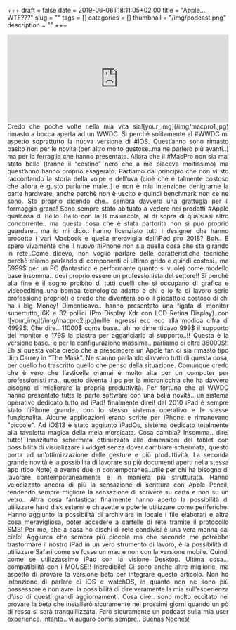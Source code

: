 +++
draft = false
date = 2019-06-06T18:11:05+02:00
title = "Apple... WTF???"
slug = ""
tags = []
categories = []
thumbnail = "/img/podcast.png"
description = ""
+++
<iframe src="https://widget.spreaker.com/player?episode_id=19040298&theme=light&playlist=false&playlist-continuous=false&autoplay=false&live-autoplay=false&chapters-image=true&episode_image_position=right&hide-logo=false&hide-likes=false&hide-comments=false&hide-sharing=false&hide-download=true" width="100%" height="200px" frameborder="0"></iframe>
<DIV align="justify">
<DIV  style="float:right;">![your_img](/img/macpro1.jpg)</DIV>
Credo che poche volte nella mia vita sia rimasto a bocca aperta ad un WWDC. Si perché solitamente al #WWDC mi aspetto soprattutto la nuova versione di #IOS. Quest’anno sono rimasto basito non per le novità (per altro molto gustose..ma ne parlerò più avanti..) ma per la ferraglia che hanno presentato. Allora che il #MacPro non sia mai stato bello (tranne il “cestino” nero che a me piaceva moltissimo) ma quest’anno hanno proprio esagerato. Partiamo dal principio che non vi sto raccontando la storia della volpe e dell’uva (cioè che é talmente costoso che  allora è gusto parlarne male..) e non è mia intenzione denigrarne la parte hardware, anche perchè non è uscito e quindi benchmark non ce ne sono. Sto proprio dicendo che.. sembra davvero una grattugia per il formaggio grana! Sono sempre stato abituato a vedere nei prodotti #Apple qualcosa di Bello. Bello con la B maiuscola, al di sopra di qualsiasi altro concorrente.. ma questa cosa che è stata partorita non si può proprio guardare.. ma io mi dico.. hanno licenziato tutti i designer che hanno prodotto i vari Macbook e quella meraviglia dell’iPad pro 2018? Boh.. E spero vivamente che il nuovo #iPhone non sia quella cosa che sta girando in rete..Come dicevo, non voglio parlare delle caratteristiche tecniche perchè stiamo parlando di componenti di ultimo grido e quindi costosi.. ma 5999$ per un PC (fantastico e performante quanto si vuole) come modello base insomma.. devi proprio essere un professionista del settore!! Si perchè alla fine è il sogno proibito di tutti quelli che si occupano di grafica e videoediting..una bomba tecnologica adatto a chi o lo fa di lavoro serio professione proprio!) o credo che diventerà solo il giocattolo costoso di chi ha i big Money! Dimenticavo.. hanno presentato una figata di monitor supertutto, 6K e 32 pollici (Pro Display Xdr con LCD Retina Display)..con
<DIV  style="float:left;">![your_img](/img/macpro2.jpg)</DIV>
mille ingressi ecc ecc alla modica cifra di 4999$. Che dire.. 11000$ come base.. ah no dimenticavo 999$ il supporto del monitor e 179$ la piastra per agganciarlo al supporto..!! Questa è la versione base.. e per la configurazione massima.. parliamo di oltre 36000$!! Eh si questa volta credo che a prescindere un Apple fan ci sia rimasto tipo Jim Carrey in “The Mask”. Ne stanno parlando davvero tutti di questa cosa, per quello ho trascritto quello che penso della situazione. Comunque credo che è vero che l’asticella oramai è molto alta per un computer per professionisti ma.. questo diventa il pc per la micronicchia che ha davvero bisogno di migliorare la propria produttività. Per fortuna che al WWDC hanno presentato tutta la parte software con una bella novità.. un sistema operativo dedicato tutto ad iPad! finalmente direi! dal 2010 iPad è sempre stato l’iPhone grande.. con lo stesso sistema operativo e le stesse funzionalità. Alcune applicazioni erano scritte per iPhone e rimanevano "piccole". Ad iOS13 è stato aggiunto iPadOs, sistema dedicato totalmente alla tavoletta magica della mela morsicata. Cosa cambia? Insomma.. direi tutto! Innazitutto schermata ottimizzata alle dimensioni del tablet con possibilità di visualizzare i widget senza dover cambiare schermata; questo porta ad un’ottimizzazione delle gesture e più produttività.
La seconda grande novità è la possibilità di lavorare su più documenti aperti nella stessa app (tipo Note) e averne due in contemporanea..utile per chi ha bisogno di lavorare contemporaneamente e in maniera più strutturata.
Hanno velocizzato ancora di più la sensazione di scrittura con Apple Pencil, rendendo sempre migliore la sensazione di scrivere su carta e non su un vetro..
Altra cosa fantastica: finalmente hanno aperto la possibilità di utilizzare hard disk esterni e chiavette e poterle utilizzare come periferiche. Hanno aggiunto la possibilità di archiviare in locale i file elaborati e altra cosa meravigliosa, poter accedere a cartelle di rete tramite il protocollo SMB! Per me, che a casa ho dischi di rete condivisi è una vera manna dal cielo!
Aggiunta che sembra più piccola ma che secondo me potrebbe trasformare il nostro iPad in un vero strumento di lavoro, è la possibilità di utilizzare Safari come se fosse un mac e non con la versione mobile. Quindi come se utilizzassimo iPad con la visione Desktop.
Ultima cosa... compatibilità con i MOUSE!! Incredibile!
Ci sono anche altre migliorie, ma aspetto di provare la versione beta per integrare questo articolo.
Non ho intenzione di parlare di iOS e watchOS, in quanto non ne sono più possessore e non avrei la possibilità di dire veramente la mia sull’esperienza d’uso di questi grandi aggiornamenti.
Cosa dire.. sono molto eccitato nel provare la beta che installerò sicuramente nei prossimi giorni quando un pò di ressa si sarà tranquillizzata.
Farò sicuramente un podcast sulla mia user experience.
Intanto.. vi auguro come sempre..
Buenas Noches!
